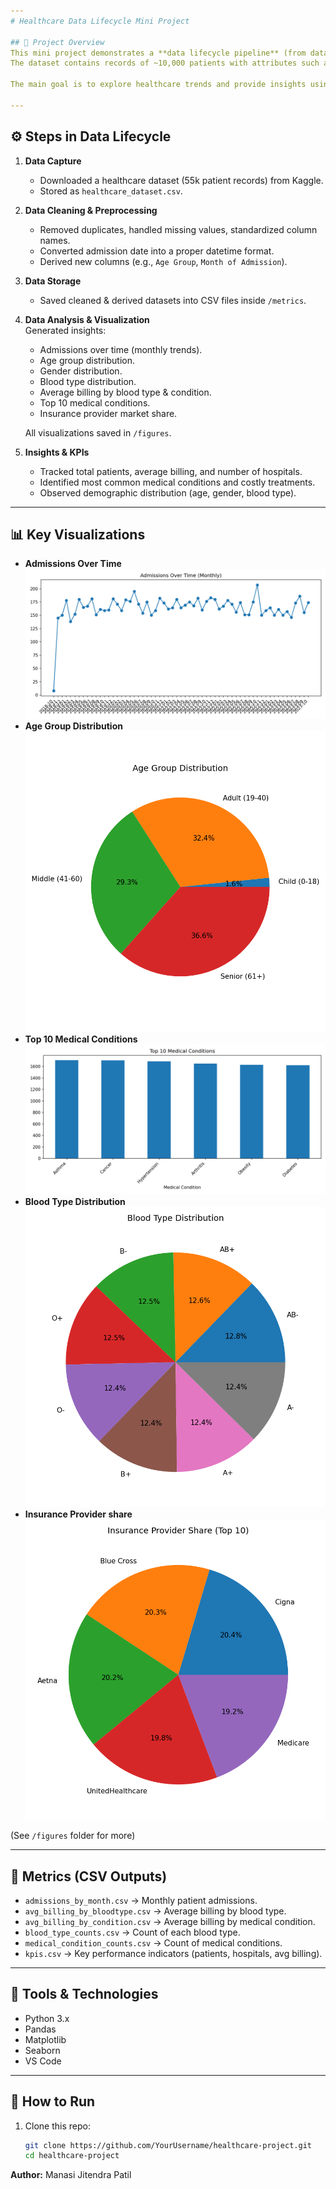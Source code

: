 ```yaml
---
# Healthcare Data Lifecycle Mini Project

## 📌 Project Overview
This mini project demonstrates a **data lifecycle pipeline** (from data capture → cleaning → analysis → visualization) for the **healthcare domain**.  
The dataset contains records of ~10,000 patients with attributes such as **Name, Age, Gender, Blood Type, Medical Condition, Admission Date, Doctor, Hospital, Insurance Provider, and Billing Amount**.

The main goal is to explore healthcare trends and provide insights using **Python (Pandas, Matplotlib, Seaborn)**.

---
```


## ⚙️ Steps in Data Lifecycle

1. **Data Capture**  
   - Downloaded a healthcare dataset (55k patient records) from Kaggle.  
   - Stored as `healthcare_dataset.csv`.

2. **Data Cleaning & Preprocessing**  
   - Removed duplicates, handled missing values, standardized column names.  
   - Converted admission date into a proper datetime format.  
   - Derived new columns (e.g., `Age Group`, `Month of Admission`).

3. **Data Storage**  
   - Saved cleaned & derived datasets into CSV files inside `/metrics`.

4. **Data Analysis & Visualization**  
   Generated insights:
   - Admissions over time (monthly trends).  
   - Age group distribution.  
   - Gender distribution.  
   - Blood type distribution.  
   - Average billing by blood type & condition.  
   - Top 10 medical conditions.  
   - Insurance provider market share.

   All visualizations saved in `/figures`.

5. **Insights & KPIs**  
   - Tracked total patients, average billing, and number of hospitals.  
   - Identified most common medical conditions and costly treatments.  
   - Observed demographic distribution (age, gender, blood type).

---

## 📊 Key Visualizations

- **Admissions Over Time** ![Admissions Over Time](outputs/figures/admissions_over_time.png)  
- **Age Group Distribution** ![Age Group Distribution](outputs/figures/age_group_distribution.png)  
- **Top 10 Medical Conditions** ![Top 10 Medical Conditions](outputs/figures/top10_medical_conditions.png)  
- **Blood Type Distribution** ![Blood Type Distribution](outputs/figures/blood_type_distribution.png)  
- **Insurance Provider share** ![Insurance Provider share](outputs/figures/insurance_provider_share.png)  

(See `/figures` folder for more)

---

## 📑 Metrics (CSV Outputs)

- `admissions_by_month.csv` → Monthly patient admissions.  
- `avg_billing_by_bloodtype.csv` → Average billing by blood type.  
- `avg_billing_by_condition.csv` → Average billing by medical condition.  
- `blood_type_counts.csv` → Count of each blood type.  
- `medical_condition_counts.csv` → Count of medical conditions.  
- `kpis.csv` → Key performance indicators (patients, hospitals, avg billing).

---

## 🚀 Tools & Technologies
- Python 3.x  
- Pandas  
- Matplotlib  
- Seaborn  
- VS Code  

---

## 📌 How to Run
1. Clone this repo:  
   ```bash
   git clone https://github.com/YourUsername/healthcare-project.git
   cd healthcare-project

**Author:** Manasi Jitendra Patil  